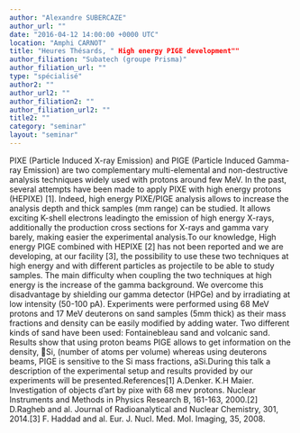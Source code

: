 ```yaml
---
author: "Alexandre SUBERCAZE"
author_url: ""
date: "2016-04-12 14:00:00 +0000 UTC"
location: "Amphi CARNOT"
title: "Heures Thésards, " High energy PIGE development""
author_filiation: "Subatech (groupe Prisma)"
author_filiation_url: ""
type: "spécialisé"
author2: ""
author_url2: ""
author_filiation2: ""
author_filiation_url2: ""
title2: ""
category: "seminar" 
layout: "seminar"
---
```

PIXE (Particle Induced X-ray Emission) and PIGE (Particle Induced Gamma-ray Emission) are two complementary multi-elemental and non-destructive analysis techniques widely used with protons around few MeV. In the past, several attempts have been made to apply PIXE with high energy protons (HEPIXE) [1]. Indeed, high energy PIXE/PIGE analysis allows to increase the analysis depth and thick samples (mm range) can be studied. It allows exciting K-shell electrons leadingto the emission of high energy X-rays, additionally the production cross sections for X-rays and gamma vary barely, making easier the experimental analysis.To our knowledge, High energy PIGE combined with HEPIXE [2] has not been reported and we are developing, at our facility [3], the possibility to use these two techniques at high energy and with different particles as projectile to be able to study samples. The main difficulty when coupling the two techniques at high energy is the increase of the gamma background. We overcome this disadvantage by shielding our gamma detector (HPGe) and by irradiating at low intensity (50-100 pA). Experiments were performed using 68 MeV protons and 17 MeV deuterons on sand samples (5mm thick) as their mass fractions and density can be easily modified by adding water. Two different kinds of sand have been used: Fontainebleau sand and volcanic sand. Results show that using proton beams PIGE allows to get information on the density, Si, (number of atoms per volume) whereas using deuterons beams, PIGE is sensitive to the Si mass fractions, aSi.During this talk a description of the experimental setup and results provided by our experiments will be presented.References[1] A.Denker. K.H Maier. Investigation of objects d’art by pixe with 68 mev protons. Nuclear Instruments and Methods in Physics Research B, 161-163, 2000.[2] D.Ragheb and al. Journal of Radioanalytical and Nuclear Chemistry, 301, 2014.[3] F. Haddad and al. Eur. J. Nucl. Med. Mol. Imaging, 35, 2008.
